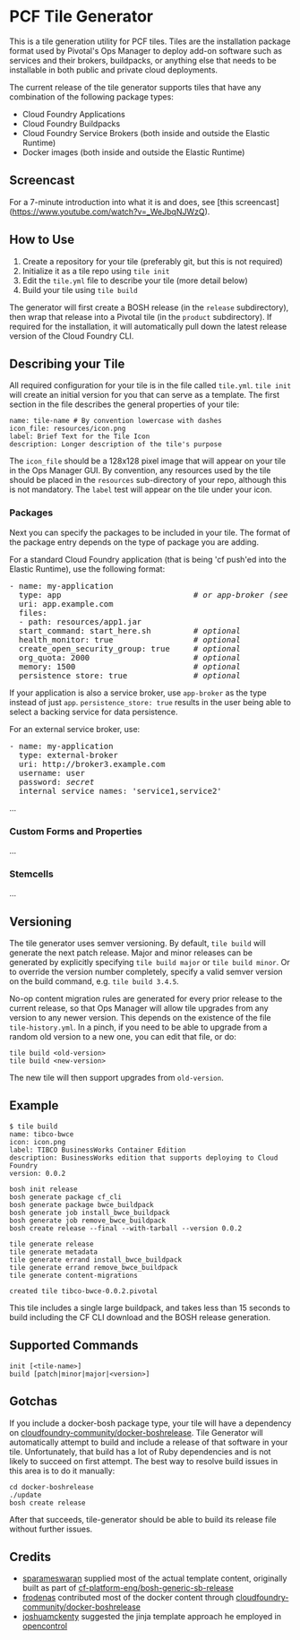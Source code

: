 # PCF Tile Generator

This is a tile generation utility for PCF tiles. Tiles are the
installation package format used by Pivotal's Ops Manager to deploy add-on
software such as services and their brokers, buildpacks, or anything else
that needs to be installable in both public and private cloud deployments.

The current release of the tile generator supports tiles that have any
combination of the following package types:
- Cloud Foundry Applications
- Cloud Foundry Buildpacks
- Cloud Foundry Service Brokers (both inside and outside the Elastic Runtime)
- Docker images (both inside and outside the Elastic Runtime)

## Screencast

For a 7-minute introduction into what it is and does, see [this screencast]
(https://www.youtube.com/watch?v=_WeJbqNJWzQ).

## How to Use

1. Create a repository for your tile (preferably git, but this is not required)
2. Initialize it as a tile repo using `tile init`
3. Edit the `tile.yml` file to describe your tile (more detail below)
4. Build your tile using `tile build`

The generator will first create a BOSH release (in the `release` subdirectory),
then wrap that release into a Pivotal tile (in the `product` subdirectory).
If required for the installation, it will automatically pull down the latest
release version of the Cloud Foundry CLI.

## Describing your Tile

All required configuration for your tile is in the file called `tile.yml`.
`tile init` will create an initial version for you that can serve as a template.
The first section in the file describes the general properties of your tile:

```
name: tile-name # By convention lowercase with dashes
icon_file: resources/icon.png
label: Brief Text for the Tile Icon
description: Longer description of the tile's purpose
```

The `icon_file` should be a 128x128 pixel image that will appear on your tile in
the Ops Manager GUI. By convention, any resources used by the tile should be
placed in the `resources` sub-directory of your repo, although this is not
mandatory. The `label` test will appear on the tile under your icon.

### Packages

Next you can specify the packages to be included in your tile. The format of
the package entry depends on the type of package you are adding.

For a standard Cloud Foundry application (that is being 'cf push'ed into the
Elastic Runtime), use the following format:

<pre>
- name: my-application
  type: app                            <i># or app-broker (see below)</i>
  uri: app.example.com
  files:
  - path: resources/app1.jar
  start_command: start_here.sh         <i># optional</i>
  health_monitor: true                 <i># optional</i>
  create_open_security_group: true     <i># optional</i>
  org_quota: 2000                      <i># optional</i>
  memory: 1500                         <i># optional</i>
  persistence_store: true              <i># optional</i>
</pre>

If your application is also a service broker, use `app-broker` as the type
instead of just `app`. `persistence_store: true` results in the user being
able to select a backing service for data persistence.

For an external service broker, use:

<pre>
- name: my-application
  type: external-broker
  uri: http://broker3.example.com
  username: user
  password: <i>secret</i>
  internal_service_names: 'service1,service2'
</pre>

...

### Custom Forms and Properties

...

### Stemcells

...

## Versioning

The tile generator uses semver versioning. By default, `tile build` will
generate the next patch release. Major and minor releases can be generated
by explicitly specifying `tile build major` or `tile build minor`. Or to
override the version number completely, specify a valid semver version on
the build command, e.g. `tile build 3.4.5`.

No-op content migration rules are generated for every prior release to the
current release, so that Ops Manager will allow tile upgrades from any
version to any newer version. This depends on the existence of the file
`tile-history.yml`. In a pinch, if you need to be able to upgrade from a
random old version to a new one, you can edit that file, or do:

```
tile build <old-version>
tile build <new-version>
```

The new tile will then support upgrades from `old-version`.

## Example

```
$ tile build
name: tibco-bwce
icon: icon.png
label: TIBCO BusinessWorks Container Edition
description: BusinessWorks edition that supports deploying to Cloud Foundry
version: 0.0.2

bosh init release
bosh generate package cf_cli
bosh generate package bwce_buildpack
bosh generate job install_bwce_buildpack
bosh generate job remove_bwce_buildpack
bosh create release --final --with-tarball --version 0.0.2

tile generate release
tile generate metadata
tile generate errand install_bwce_buildpack
tile generate errand remove_bwce_buildpack
tile generate content-migrations

created tile tibco-bwce-0.0.2.pivotal
```

This tile includes a single large buildpack, and takes less than 15 seconds
to build including the CF CLI download and the BOSH release generation.

## Supported Commands

```
init [<tile-name>]
build [patch|minor|major|<version>]
```

## Gotchas

If you include a docker-bosh package type, your tile will have a dependency on
[cloudfoundry-community/docker-boshrelease](https://github.com/cloudfoundry-community/docker-boshrelease.git). Tile Generator will automatically attempt to build and include a release of
that software in your tile. Unfortunately, that build has a lot of Ruby dependencies
and is not likely to succeed on first attempt. The best way to resolve build issues
in this area is to do it manually:

```
cd docker-boshrelease
./update
bosh create release
```

After that succeeds, tile-generator should be able to build its release file without
further issues.

## Credits

- [sparameswaran](https://github.com/sparameswaran) supplied most of the actual template content, originally built as part of [cf-platform-eng/bosh-generic-sb-release](https://github.com/cf-platform-eng/bosh-generic-sb-release.git)
- [frodenas](https://github.com/frodenas) contributed most of the docker content through [cloudfoundry-community/docker-boshrelease](https://github.com/cloudfoundry-community/docker-boshrelease.git)
- [joshuamckenty](https://github.com/joshuamckenty) suggested the jinja template approach he employed in [opencontrol](https://github.com/opencontrol)
